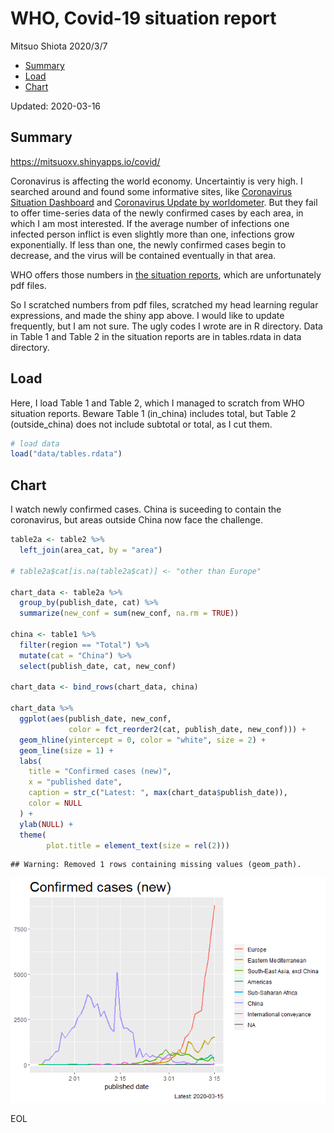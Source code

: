 WHO, Covid-19 situation report
================
Mitsuo Shiota
2020/3/7

  - [Summary](#summary)
  - [Load](#load)
  - [Chart](#chart)

Updated: 2020-03-16

## Summary

<https://mitsuoxv.shinyapps.io/covid/>

Coronavirus is affecting the world economy. Uncertaintiy is very high. I
searched around and found some informative sites, like [Coronavirus
Situation
Dashboard](https://who.maps.arcgis.com/apps/opsdashboard/index.html#/c88e37cfc43b4ed3baf977d77e4a0667)
and [Coronavirus Update by
worldometer](https://www.worldometers.info/coronavirus/). But they fail
to offer time-series data of the newly confirmed cases by each area, in
which I am most interested. If the average number of infections one
infected person inflict is even slightly more than one, infections grow
exponentially. If less than one, the newly confirmed cases begin to
decrease, and the virus will be contained eventually in that area.

WHO offers those numbers in [the situation
reports](https://www.who.int/emergencies/diseases/novel-coronavirus-2019/situation-reports/),
which are unfortunately pdf files.

So I scratched numbers from pdf files, scratched my head learning
regular expressions, and made the shiny app above. I would like to
update frequently, but I am not sure. The ugly codes I wrote are in R
directory. Data in Table 1 and Table 2 in the situation reports are in
tables.rdata in data directory.

## Load

Here, I load Table 1 and Table 2, which I managed to scratch from WHO
situation reports. Beware Table 1 (in\_china) includes total, but Table
2 (outside\_china) does not include subtotal or total, as I cut them.

``` r
# load data
load("data/tables.rdata")
```

## Chart

I watch newly confirmed cases. China is suceeding to contain the
coronavirus, but areas outside China now face the challenge.

``` r
table2a <- table2 %>% 
  left_join(area_cat, by = "area")

# table2a$cat[is.na(table2a$cat)] <- "other than Europe"

chart_data <- table2a %>% 
  group_by(publish_date, cat) %>% 
  summarize(new_conf = sum(new_conf, na.rm = TRUE))

china <- table1 %>%
  filter(region == "Total") %>% 
  mutate(cat = "China") %>% 
  select(publish_date, cat, new_conf)

chart_data <- bind_rows(chart_data, china)

chart_data %>% 
  ggplot(aes(publish_date, new_conf,
             color = fct_reorder2(cat, publish_date, new_conf))) +
  geom_hline(yintercept = 0, color = "white", size = 2) +
  geom_line(size = 1) +
  labs(
    title = "Confirmed cases (new)",
    x = "published date",
    caption = str_c("Latest: ", max(chart_data$publish_date)),
    color = NULL
  ) +
  ylab(NULL) +
  theme(
        plot.title = element_text(size = rel(2)))
```

    ## Warning: Removed 1 rows containing missing values (geom_path).

![](README_files/figure-gfm/chart-1.png)<!-- -->

EOL
